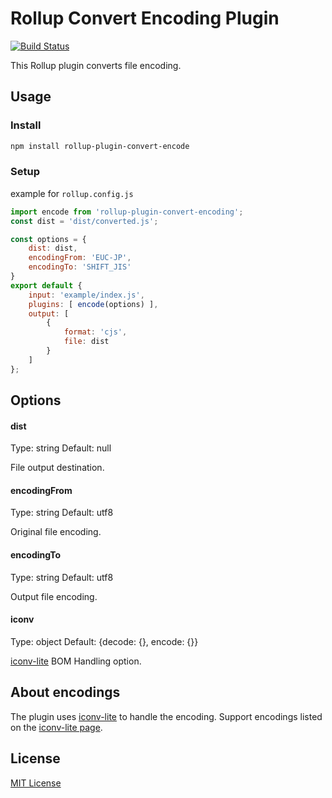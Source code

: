 # Rollup Convert Encoding Plugin

[![Build Status](https://travis-ci.org/kazu69/rollup-plugin-convert-encoding.svg?branch=master)](https://travis-ci.org/kazu69/rollup-plugin-convert-encoding)

This Rollup plugin converts file encoding.

## Usage

### Install

```sh
npm install rollup-plugin-convert-encode
```

### Setup

example for `rollup.config.js`

```js
import encode from 'rollup-plugin-convert-encoding';
const dist = 'dist/converted.js';

const options = {
	dist: dist,
	encodingFrom: 'EUC-JP',
	encodingTo: 'SHIFT_JIS'
}
export default {
	input: 'example/index.js',
	plugins: [ encode(options) ],
	output: [
        {
		    format: 'cjs',
			file: dist
		}
	]
};
```

## Options

#### dist

Type: string
Default: null

File output destination.

#### encodingFrom

Type: string
Default: utf8

Original file encoding.

#### encodingTo

Type: string
Default: utf8

Output file encoding.

#### iconv

Type: object
Default: {decode: {}, encode: {}}

[iconv-lite](https://github.com/ashtuchkin/iconv-lite#bom-handling) BOM Handling option.

## About encodings

The plugin uses [iconv-lite](https://github.com/ashtuchkin/iconv-lite/) to handle the encoding.
Support encodings listed on the [iconv-lite page](https://github.com/ashtuchkin/iconv-lite/wiki/Supported-Encodings).

## License

[MIT License](https://github.com/kazu69/rollup-plugin-convert-encoding/blob/master/LICENSE)
